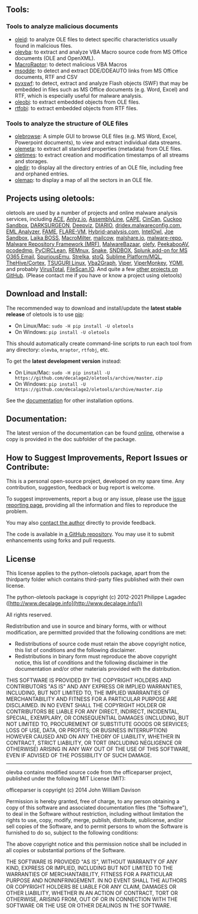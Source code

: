 ## Tools:

### Tools to analyze malicious documents

-   [oleid](https://github.com/decalage2/oletools/wiki/oleid): to analyze OLE files to detect specific characteristics usually found in malicious files.
-   [olevba](https://github.com/decalage2/oletools/wiki/olevba): to extract and analyze VBA Macro source code from MS Office documents (OLE and OpenXML).
-   [MacroRaptor](https://github.com/decalage2/oletools/wiki/mraptor): to detect malicious VBA Macros
-   [msodde](https://github.com/decalage2/oletools/wiki/msodde): to detect and extract DDE/DDEAUTO links from MS Office documents, RTF and CSV
-   [pyxswf](https://github.com/decalage2/oletools/wiki/pyxswf): to detect, extract and analyze Flash objects (SWF) that may be embedded in files such as MS Office documents (e.g. Word, Excel) and RTF, which is especially useful for malware analysis.
-   [oleobj](https://github.com/decalage2/oletools/wiki/oleobj): to extract embedded objects from OLE files.
-   [rtfobj](https://github.com/decalage2/oletools/wiki/rtfobj): to extract embedded objects from RTF files.

### Tools to analyze the structure of OLE files

-   [olebrowse](https://github.com/decalage2/oletools/wiki/olebrowse): A simple GUI to browse OLE files (e.g. MS Word, Excel, Powerpoint documents), to view and extract individual data streams.
-   [olemeta](https://github.com/decalage2/oletools/wiki/olemeta): to extract all standard properties (metadata) from OLE files.
-   [oletimes](https://github.com/decalage2/oletools/wiki/oletimes): to extract creation and modification timestamps of all streams and storages.
-   [oledir](https://github.com/decalage2/oletools/wiki/oledir): to display all the directory entries of an OLE file, including free and orphaned entries.
-   [olemap](https://github.com/decalage2/oletools/wiki/olemap): to display a map of all the sectors in an OLE file.

## Projects using oletools:

oletools are used by a number of projects and online malware analysis services, including [ACE](https://github.com/IntegralDefense/ACE), [Anlyz.io](https://sandbox.anlyz.io/), [AssemblyLine](https://www.cse-cst.gc.ca/en/assemblyline), [CAPE](https://github.com/ctxis/CAPE), [CinCan](https://cincan.io/), [Cuckoo Sandbox](https://github.com/cuckoosandbox/cuckoo), [DARKSURGEON](https://github.com/cryps1s/DARKSURGEON), [Deepviz](https://sandbox.deepviz.com/), [DIARIO](https://diario.elevenpaths.com/), [dridex.malwareconfig.com](https://dridex.malwareconfig.com/), [EML Analyzer](https://github.com/ninoseki/eml_analyzer), [FAME](https://certsocietegenerale.github.io/fame/), [FLARE-VM](https://github.com/fireeye/flare-vm), [Hybrid-analysis.com](https://www.hybrid-analysis.com/), [IntelOwl](https://github.com/certego/IntelOwl), [Joe Sandbox](https://www.document-analyzer.net/), [Laika BOSS](https://github.com/lmco/laikaboss), [MacroMilter](https://github.com/sbidy/MacroMilter), [mailcow](https://mailcow.email/), [malshare.io](https://malshare.io/), [malware-repo](https://github.com/Tigzy/malware-repo), [Malware Repository Framework (MRF)](https://www.adlice.com/download/mrf/), [MalwareBazaar](https://bazaar.abuse.ch/), [olefy](https://github.com/HeinleinSupport/olefy), [PeekabooAV](https://github.com/scVENUS/PeekabooAV), [pcodedmp](https://github.com/bontchev/pcodedmp), [PyCIRCLean](https://github.com/CIRCL/PyCIRCLean), [REMnux](https://remnux.org/), [Snake](https://github.com/countercept/snake), [SNDBOX](https://app.sndbox.com/), [Splunk add-on for MS O365 Email](https://splunkbase.splunk.com/app/5365/), [SpuriousEmu](https://github.com/ldbo/SpuriousEmu), [Strelka](https://github.com/target/strelka), [stoQ](https://stoq.punchcyber.com/), [Sublime Platform/MQL](https://docs.sublimesecurity.com/docs/enrichment-functions), [TheHive/Cortex](https://github.com/TheHive-Project/Cortex-Analyzers), [TSUGURI Linux](https://tsurugi-linux.org/), [Vba2Graph](https://github.com/MalwareCantFly/Vba2Graph), [Viper](http://viper.li/), [ViperMonkey](https://github.com/decalage2/ViperMonkey), [YOMI](https://yomi.yoroi.company/), and probably [VirusTotal](https://www.virustotal.com/), [FileScan.IO](https://www.filescan.io/). And quite a few [other projects on GitHub](https://github.com/search?q=oletools&type=Repositories). (Please contact me if you have or know a project using oletools)

## Download and Install:

The recommended way to download and install/update the **latest stable release** of oletools is to use [pip](https://pip.pypa.io/en/stable/installing/):

-   On Linux/Mac: `sudo -H pip install -U oletools`
-   On Windows: `pip install -U oletools`

This should automatically create command-line scripts to run each tool from any directory: `olevba`, `mraptor`, `rtfobj`, etc.

To get the **latest development version** instead:

-   On Linux/Mac: `sudo -H pip install -U https://github.com/decalage2/oletools/archive/master.zip`
-   On Windows: `pip install -U https://github.com/decalage2/oletools/archive/master.zip`

See the [documentation](https://github.com/decalage2/oletools/wiki/Install) for other installation options.

## Documentation:

The latest version of the documentation can be found [online](https://github.com/decalage2/oletools/wiki), otherwise a copy is provided in the doc subfolder of the package.

## How to Suggest Improvements, Report Issues or Contribute:

This is a personal open-source project, developed on my spare time. Any contribution, suggestion, feedback or bug report is welcome.

To suggest improvements, report a bug or any issue, please use the [issue reporting page](https://github.com/decalage2/oletools/issues), providing all the information and files to reproduce the problem.

You may also [contact the author](http://decalage.info/contact) directly to provide feedback.

The code is available in [a GitHub repository](https://github.com/decalage2/oletools). You may use it to submit enhancements using forks and pull requests.

## License

This license applies to the python-oletools package, apart from the thirdparty folder which contains third-party files published with their own license.

The python-oletools package is copyright (c) 2012-2021 Philippe Lagadec ([http://www.decalage.info](http://www.decalage.info/))

All rights reserved.

Redistribution and use in source and binary forms, with or without modification, are permitted provided that the following conditions are met:

-   Redistributions of source code must retain the above copyright notice, this list of conditions and the following disclaimer.
-   Redistributions in binary form must reproduce the above copyright notice, this list of conditions and the following disclaimer in the documentation and/or other materials provided with the distribution.

THIS SOFTWARE IS PROVIDED BY THE COPYRIGHT HOLDERS AND CONTRIBUTORS "AS IS" AND ANY EXPRESS OR IMPLIED WARRANTIES, INCLUDING, BUT NOT LIMITED TO, THE IMPLIED WARRANTIES OF MERCHANTABILITY AND FITNESS FOR A PARTICULAR PURPOSE ARE DISCLAIMED. IN NO EVENT SHALL THE COPYRIGHT HOLDER OR CONTRIBUTORS BE LIABLE FOR ANY DIRECT, INDIRECT, INCIDENTAL, SPECIAL, EXEMPLARY, OR CONSEQUENTIAL DAMAGES (INCLUDING, BUT NOT LIMITED TO, PROCUREMENT OF SUBSTITUTE GOODS OR SERVICES; LOSS OF USE, DATA, OR PROFITS; OR BUSINESS INTERRUPTION) HOWEVER CAUSED AND ON ANY THEORY OF LIABILITY, WHETHER IN CONTRACT, STRICT LIABILITY, OR TORT (INCLUDING NEGLIGENCE OR OTHERWISE) ARISING IN ANY WAY OUT OF THE USE OF THIS SOFTWARE, EVEN IF ADVISED OF THE POSSIBILITY OF SUCH DAMAGE.

___

olevba contains modified source code from the officeparser project, published under the following MIT License (MIT):

officeparser is copyright (c) 2014 John William Davison

Permission is hereby granted, free of charge, to any person obtaining a copy of this software and associated documentation files (the "Software"), to deal in the Software without restriction, including without limitation the rights to use, copy, modify, merge, publish, distribute, sublicense, and/or sell copies of the Software, and to permit persons to whom the Software is furnished to do so, subject to the following conditions:

The above copyright notice and this permission notice shall be included in all copies or substantial portions of the Software.

THE SOFTWARE IS PROVIDED "AS IS", WITHOUT WARRANTY OF ANY KIND, EXPRESS OR IMPLIED, INCLUDING BUT NOT LIMITED TO THE WARRANTIES OF MERCHANTABILITY, FITNESS FOR A PARTICULAR PURPOSE AND NONINFRINGEMENT. IN NO EVENT SHALL THE AUTHORS OR COPYRIGHT HOLDERS BE LIABLE FOR ANY CLAIM, DAMAGES OR OTHER LIABILITY, WHETHER IN AN ACTION OF CONTRACT, TORT OR OTHERWISE, ARISING FROM, OUT OF OR IN CONNECTION WITH THE SOFTWARE OR THE USE OR OTHER DEALINGS IN THE SOFTWARE.